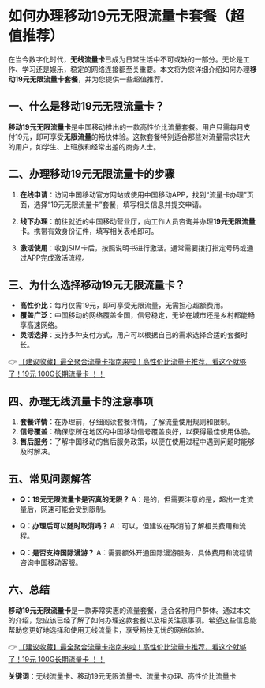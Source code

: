# 如何办理移动19元无限流量卡套餐（超值推荐）

在当今数字化时代，**无线流量卡**已成为日常生活中不可或缺的一部分。无论是工作、学习还是娱乐，稳定的网络连接都至关重要。本文将为您详细介绍如何办理**移动19元无限流量卡套餐**，并为您提供一些超值推荐。

## 一、什么是移动19元无限流量卡？

**移动19元无限流量卡**是中国移动推出的一款高性价比流量套餐。用户只需每月支付19元，即可享受**无限流量**的畅快体验。这款套餐特别适合那些对流量需求较大的用户，如学生、上班族和经常出差的商务人士。

## 二、办理移动19元无限流量卡的步骤

1. **在线申请**：访问中国移动官方网站或使用中国移动APP，找到“流量卡办理”页面，选择“19元无限流量卡”套餐，填写相关信息并提交申请。

2. **线下办理**：前往就近的中国移动营业厅，向工作人员咨询并办理**19元无限流量卡**。携带有效身份证件，填写相关表格即可。

3. **激活使用**：收到SIM卡后，按照说明书进行激活。通常需要拨打指定号码或通过APP完成激活流程。

## 三、为什么选择移动19元无限流量卡？

- **高性价比**：每月仅需19元，即可享受无限流量，无需担心超额费用。
- **覆盖广泛**：中国移动的网络覆盖全国，信号稳定，无论在城市还是乡村都能畅享高速网络。
- **灵活选择**：支持多种支付方式，用户可以根据自己的需求选择合适的套餐时长。

👉 [【建议收藏】最全聚合流量卡指南来啦！高性价比流量卡推荐，看这个就够了！19元 100G长期流量卡 ！！](https://bit.ly/Liuliangka)

## 四、办理无线流量卡的注意事项

1. **套餐详情**：在办理前，仔细阅读套餐详情，了解流量使用规则和限制。
2. **信号覆盖**：确保您所在地区的中国移动信号覆盖良好，以获得最佳使用体验。
3. **售后服务**：了解中国移动的售后服务政策，以便在使用过程中遇到问题时能够及时解决。

## 五、常见问题解答

- **Q：19元无限流量卡是否真的无限？**
  A：是的，但需要注意的是，超出一定流量后，网速可能会受到限制。

- **Q：办理后可以随时取消吗？**
  A：可以，但建议在取消前了解相关费用和流程。

- **Q：是否支持国际漫游？**
  A：需要额外开通国际漫游服务，具体费用和流程请咨询中国移动客服。

## 六、总结

**移动19元无限流量卡**是一款非常实惠的流量套餐，适合各种用户群体。通过本文的介绍，您应该已经了解了如何办理这款套餐以及相关注意事项。希望这些信息能帮助您更好地选择和使用无线流量卡，享受畅快无忧的网络体验。

👉 [【建议收藏】最全聚合流量卡指南来啦！高性价比流量卡推荐，看这个就够了！19元 100G长期流量卡 ！！](https://bit.ly/Liuliangka)

**关键词**：无线流量卡、移动19元无限流量卡、流量卡办理、高性价比流量卡